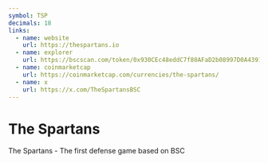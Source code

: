 ```yaml
---
symbol: TSP
decimals: 18
links:
  - name: website
    url: https://thespartans.io
  - name: explorer
    url: https://bscscan.com/token/0x930CEc48eddC7f80AFaD2b08997D0A43912B80d4
  - name: coinmarketcap
    url: https://coinmarketcap.com/currencies/the-spartans/
  - name: x
    url: https://x.com/TheSpartansBSC
---
```


# The Spartans

The Spartans - The first defense game based on BSC
